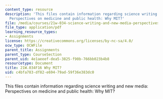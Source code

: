 ```yaml
---
content_type: resource
description: 'This files contain information regarding science writing and new media:
  Perspectives on medicine and public health: Why MIT?'
file: /media/courses/21w-034-science-writing-and-new-media-perspectives-on-medicine-and-public-health-fall-2016/c4bfa783df82e69479ad59f36e383dc0_MIT21W_034F16_WhyMIT.pdf
file_type: application/pdf
learning_resource_types:
- Assignments
license: https://creativecommons.org/licenses/by-nc-sa/4.0/
ocw_type: OCWFile
parent_title: Assignments
parent_type: CourseSection
parent_uid: 4e1aeeef-dea5-3825-f90b-766bb023b4b8
resourcetype: Document
title: 21W.034F16 Why MIT?
uid: c4bfa783-df82-e694-79ad-59f36e383dc0
---
```

This files contain information regarding science writing and new media: Perspectives on medicine and public health: Why MIT?